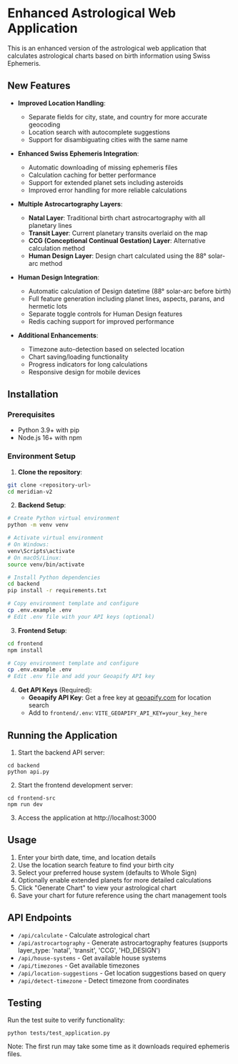 # Enhanced Astrological Web Application

This is an enhanced version of the astrological web application that calculates astrological charts based on birth information using Swiss Ephemeris.

## New Features

- **Improved Location Handling**:
  - Separate fields for city, state, and country for more accurate geocoding
  - Location search with autocomplete suggestions
  - Support for disambiguating cities with the same name

- **Enhanced Swiss Ephemeris Integration**:
  - Automatic downloading of missing ephemeris files
  - Calculation caching for better performance
  - Support for extended planet sets including asteroids
  - Improved error handling for more reliable calculations

- **Multiple Astrocartography Layers**:
  - **Natal Layer**: Traditional birth chart astrocartography with all planetary lines
  - **Transit Layer**: Current planetary transits overlaid on the map
  - **CCG (Conceptional Continual Gestation) Layer**: Alternative calculation method
  - **Human Design Layer**: Design chart calculated using the 88° solar-arc method

- **Human Design Integration**:
  - Automatic calculation of Design datetime (88° solar-arc before birth)
  - Full feature generation including planet lines, aspects, parans, and hermetic lots
  - Separate toggle controls for Human Design features
  - Redis caching support for improved performance

- **Additional Enhancements**:
  - Timezone auto-detection based on selected location
  - Chart saving/loading functionality
  - Progress indicators for long calculations
  - Responsive design for mobile devices

## Installation

### Prerequisites
- Python 3.9+ with pip
- Node.js 16+ with npm

### Environment Setup

1. **Clone the repository**:
```bash
git clone <repository-url>
cd meridian-v2
```

2. **Backend Setup**:
```bash
# Create Python virtual environment
python -m venv venv

# Activate virtual environment
# On Windows:
venv\Scripts\activate
# On macOS/Linux:
source venv/bin/activate

# Install Python dependencies
cd backend
pip install -r requirements.txt

# Copy environment template and configure
cp .env.example .env
# Edit .env file with your API keys (optional)
```

3. **Frontend Setup**:
```bash
cd frontend
npm install

# Copy environment template and configure
cp .env.example .env
# Edit .env file and add your Geoapify API key
```

4. **Get API Keys** (Required):
   - **Geoapify API Key**: Get a free key at [geoapify.com](https://www.geoapify.com/) for location search
   - Add to `frontend/.env`: `VITE_GEOAPIFY_API_KEY=your_key_here`

## Running the Application

1. Start the backend API server:
```
cd backend
python api.py
```

2. Start the frontend development server:
```
cd frontend-src
npm run dev
```

3. Access the application at http://localhost:3000

## Usage

1. Enter your birth date, time, and location details
2. Use the location search feature to find your birth city
3. Select your preferred house system (defaults to Whole Sign)
4. Optionally enable extended planets for more detailed calculations
5. Click "Generate Chart" to view your astrological chart
6. Save your chart for future reference using the chart management tools

## API Endpoints

- `/api/calculate` - Calculate astrological chart
- `/api/astrocartography` - Generate astrocartography features (supports layer_type: 'natal', 'transit', 'CCG', 'HD_DESIGN')
- `/api/house-systems` - Get available house systems
- `/api/timezones` - Get available timezones
- `/api/location-suggestions` - Get location suggestions based on query
- `/api/detect-timezone` - Detect timezone from coordinates

## Testing

Run the test suite to verify functionality:
```
python tests/test_application.py
```

Note: The first run may take some time as it downloads required ephemeris files.
